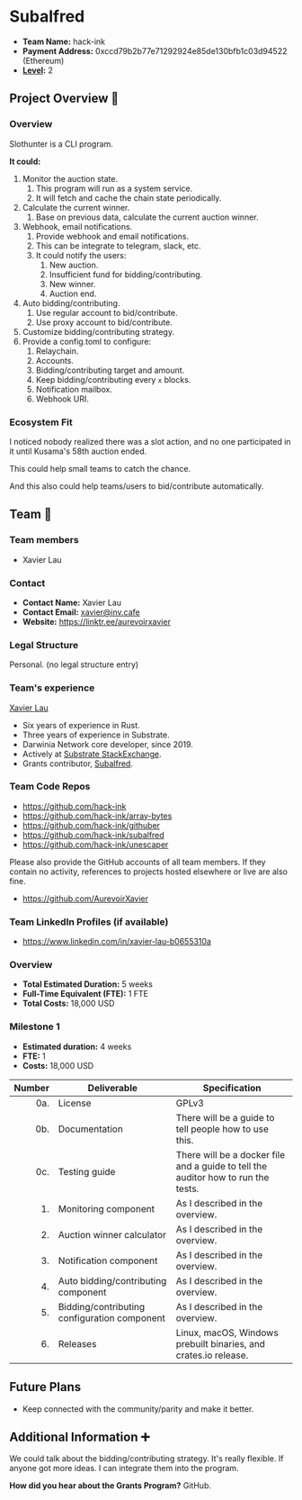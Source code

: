 # Subalfred

- **Team Name:** hack-ink
- **Payment Address:** 0xccd79b2b77e71292924e85de130bfb1c03d94522 (Ethereum)
- **[Level](https://github.com/w3f/Grants-Program/tree/master#level_slider-levels):** 2

## Project Overview :page_facing_up:

### Overview

Slothunter is a CLI program.

**It could:**
1. Monitor the auction state.
   1. This program will run as a system service.
   2. It will fetch and cache the chain state periodically.
2. Calculate the current winner.
   1. Base on previous data, calculate the current auction winner.
3. Webhook, email notifications.
   1. Provide webhook and email notifications.
   2. This can be integrate to telegram, slack, etc.
   3. It could notify the users:
      1. New auction.
      2. Insufficient fund for bidding/contributing.
      3. New winner.
      4. Auction end.
4. Auto bidding/contributing.
   1. Use regular account to bid/contribute.
   2. Use proxy account to bid/contribute.
5. Customize bidding/contributing strategy.
6. Provide a config.toml to configure:
   1. Relaychain.
   2. Accounts.
   3. Bidding/contributing target and amount.
   4. Keep bidding/contributing every `x` blocks.
   5. Notification mailbox.
   6. Webhook URI.

### Ecosystem Fit

I noticed nobody realized there was a slot action, and no one participated in it until Kusama's 58th auction ended.

This could help small teams to catch the chance.

And this also could help teams/users to bid/contribute automatically.

## Team :busts_in_silhouette:

### Team members

- Xavier Lau

### Contact

- **Contact Name:** Xavier Lau
- **Contact Email:** xavier@inv.cafe
- **Website:** https://linktr.ee/aurevoirxavier

### Legal Structure

Personal. (no legal structure entry)

### Team's experience

[Xavier Lau](https://github.com/AurevoirXavier)

- Six years of experience in Rust.
- Three years of experience in Substrate.
- Darwinia Network core developer, since 2019.
- Actively at [Substrate StackExchange](https://substrate.stackexchange.com/users/251/aurevoirxavier).
- Grants contributor, [Subalfred](https://github.com/hack-ink/subalfred).

### Team Code Repos

- https://github.com/hack-ink
- https://github.com/hack-ink/array-bytes
- https://github.com/hack-ink/githuber
- https://github.com/hack-ink/subalfred
- https://github.com/hack-ink/unescaper

Please also provide the GitHub accounts of all team members.
If they contain no activity, references to projects hosted elsewhere or live are also fine.

- https://github.com/AurevoirXavier

### Team LinkedIn Profiles (if available)

- https://www.linkedin.com/in/xavier-lau-b0655310a

### Overview

- **Total Estimated Duration:** 5 weeks
- **Full-Time Equivalent (FTE):**  1 FTE
- **Total Costs:** 18,000 USD

### Milestone 1

- **Estimated duration:** 4 weeks
- **FTE:**  1
- **Costs:** 18,000 USD

| Number | Deliverable                                  | Specification                                                                     |
| -----: | -------------------------------------------- | --------------------------------------------------------------------------------- |
|    0a. | License                                      | GPLv3                                                                             |
|    0b. | Documentation                                | There will be a guide to tell people how to use this.                             |
|    0c. | Testing guide                                | There will be a docker file and a guide to tell the auditor how to run the tests. |
|     1. | Monitoring component                         | As I described in the overview.                                                   |
|     2. | Auction winner calculator                    | As I described in the overview.                                                   |
|     3. | Notification component                       | As I described in the overview.                                                   |
|     4. | Auto bidding/contributing component          | As I described in the overview.                                                   |
|     5. | Bidding/contributing configuration component | As I described in the overview.                                                   |
|     6. | Releases                                     | Linux, macOS, Windows prebuilt binaries, and crates.io release.                   |

## Future Plans

- Keep connected with the community/parity and make it better.

## Additional Information :heavy_plus_sign:

We could talk about the bidding/contributing strategy. It's really flexible. If anyone got more ideas. I can integrate them into the program.

**How did you hear about the Grants Program?** GitHub.

